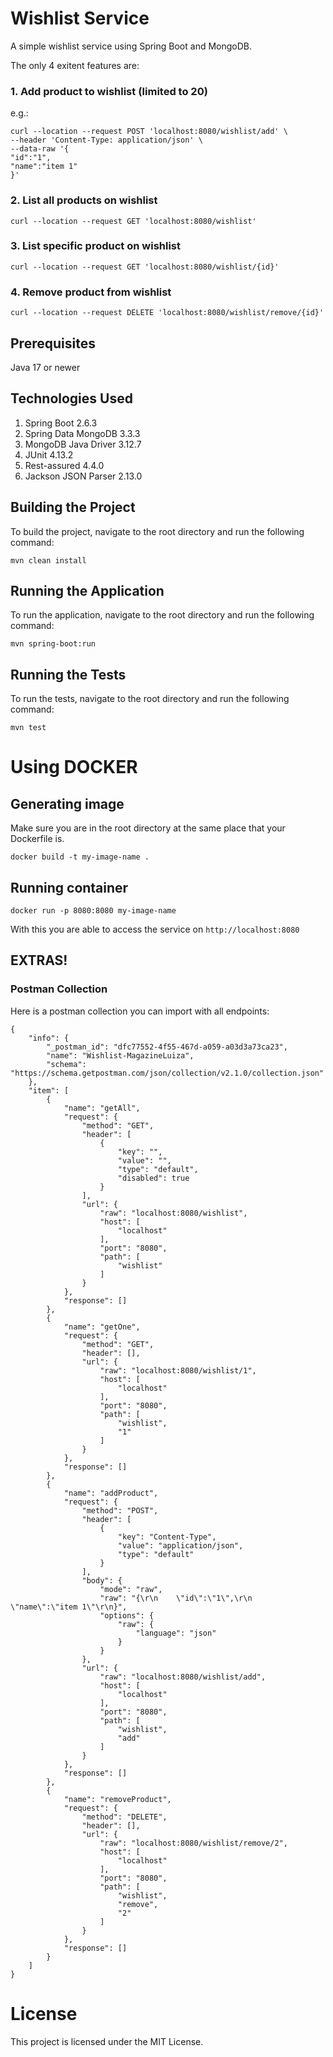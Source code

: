# Wishlist Service
A simple wishlist service using Spring Boot and MongoDB.

The only 4 exitent features are:
### 1. Add product to wishlist (limited to 20)
e.g.:
```
curl --location --request POST 'localhost:8080/wishlist/add' \
--header 'Content-Type: application/json' \
--data-raw '{
"id":"1",
"name":"item 1"
}'
```
### 2. List all products on wishlist
```
curl --location --request GET 'localhost:8080/wishlist'
```
### 3. List specific product on wishlist
```
curl --location --request GET 'localhost:8080/wishlist/{id}'
```
### 4. Remove product from wishlist
```
curl --location --request DELETE 'localhost:8080/wishlist/remove/{id}'
```

## Prerequisites
Java 17 or newer

## Technologies Used
1. Spring Boot 2.6.3
2. Spring Data MongoDB 3.3.3
3. MongoDB Java Driver 3.12.7
3. JUnit 4.13.2
5. Rest-assured 4.4.0
6. Jackson JSON Parser 2.13.0

## Building the Project
To build the project, navigate to the root directory and run the following command:
```
mvn clean install
```
## Running the Application
To run the application, navigate to the root directory and run the following command:
```
mvn spring-boot:run
```

## Running the Tests
To run the tests, navigate to the root directory and run the following command:
```
mvn test
```
# Using DOCKER

## Generating image

Make sure you are in the root directory at the same place that your Dockerfile is.
```
docker build -t my-image-name .
```

## Running container
```
docker run -p 8080:8080 my-image-name
```

With this you are able to access the service on `http://localhost:8080`

## EXTRAS!

### Postman Collection
Here is a postman collection you can import with all endpoints:
```
{
	"info": {
		"_postman_id": "dfc77552-4f55-467d-a059-a03d3a73ca23",
		"name": "Wishlist-MagazineLuiza",
		"schema": "https://schema.getpostman.com/json/collection/v2.1.0/collection.json"
	},
	"item": [
		{
			"name": "getAll",
			"request": {
				"method": "GET",
				"header": [
					{
						"key": "",
						"value": "",
						"type": "default",
						"disabled": true
					}
				],
				"url": {
					"raw": "localhost:8080/wishlist",
					"host": [
						"localhost"
					],
					"port": "8080",
					"path": [
						"wishlist"
					]
				}
			},
			"response": []
		},
		{
			"name": "getOne",
			"request": {
				"method": "GET",
				"header": [],
				"url": {
					"raw": "localhost:8080/wishlist/1",
					"host": [
						"localhost"
					],
					"port": "8080",
					"path": [
						"wishlist",
						"1"
					]
				}
			},
			"response": []
		},
		{
			"name": "addProduct",
			"request": {
				"method": "POST",
				"header": [
					{
						"key": "Content-Type",
						"value": "application/json",
						"type": "default"
					}
				],
				"body": {
					"mode": "raw",
					"raw": "{\r\n    \"id\":\"1\",\r\n    \"name\":\"item 1\"\r\n}",
					"options": {
						"raw": {
							"language": "json"
						}
					}
				},
				"url": {
					"raw": "localhost:8080/wishlist/add",
					"host": [
						"localhost"
					],
					"port": "8080",
					"path": [
						"wishlist",
						"add"
					]
				}
			},
			"response": []
		},
		{
			"name": "removeProduct",
			"request": {
				"method": "DELETE",
				"header": [],
				"url": {
					"raw": "localhost:8080/wishlist/remove/2",
					"host": [
						"localhost"
					],
					"port": "8080",
					"path": [
						"wishlist",
						"remove",
						"2"
					]
				}
			},
			"response": []
		}
	]
}
```

# License
This project is licensed under the MIT License.